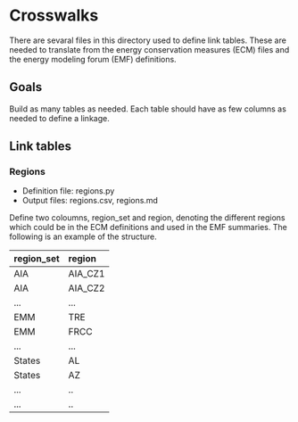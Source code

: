 # Crosswalks

There are sevaral files in this directory used to define link tables.  These are
needed to translate from the energy conservation measures (ECM) files and the
energy modeling forum (EMF) definitions.

## Goals
Build as many tables as needed.  Each table should have as few columns as needed
to define a linkage.

## Link tables

### Regions

* Definition file: regions.py
* Output files: regions.csv, regions.md

Define two coloumns, region_set and region, denoting the different regions which
could be in the ECM definitions and used in the EMF summaries.  The following is
an example of the structure.

| region_set   | region   |
|:-------------|:---------|
| AIA          | AIA_CZ1  |
| AIA          | AIA_CZ2  |
| ...          | ...      |
| EMM          | TRE      |
| EMM          | FRCC     |
| ...          | ...      |
| States       | AL       |
| States       | AZ       |
| ...          | ..       |
| ...          | ..       |




